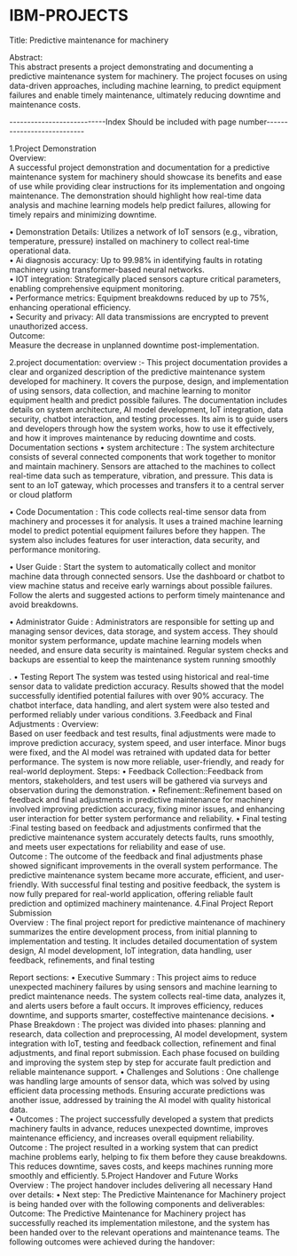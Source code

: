 # IBM-PROJECTS
Title: Predictive maintenance for machinery 
 
Abstract:  
      This abstract presents a project demonstrating and documenting a predictive maintenance system for machinery. The project focuses on using data-driven approaches, including machine learning, to predict equipment failures and enable timely maintenance, ultimately reducing downtime and maintenance costs.   
  
---------------------------Index Should be included with page number---------------------------  
  
1.Project Demonstration  
    Overview:  
A successful project demonstration and documentation for a predictive maintenance system for machinery should showcase its benefits and ease of use while providing clear instructions for its implementation and ongoing maintenance. The demonstration should highlight how real-time data analysis and machine learning models help predict failures, allowing for timely repairs and minimizing downtime. 
   
•	Demonstration Details: Utilizes a network of IoT sensors (e.g., vibration, temperature, pressure) installed on machinery to collect real-time operational data.     
•	Ai diagnosis accuracy: Up to 99.98% in identifying faults in rotating machinery using transformer-based neural networks.   
•	IOT integration:  Strategically placed sensors capture critical parameters, enabling comprehensive equipment monitoring.    
•	Performance metrics: Equipment breakdowns reduced by up to 75%, enhancing operational efficiency.  
•	Security and privacy: All data transmissions are encrypted to prevent unauthorized access.  
Outcome:  
Measure the decrease in unplanned downtime post-implementation.  
  
 
2.project documentation: 
overview :- 
This project documentation provides a clear and organized description of the predictive maintenance system developed for machinery. It covers the purpose, design, and implementation of using sensors, data collection, and machine learning to monitor equipment health and predict possible failures. The documentation includes details on system architecture, AI model development, IoT integration, data security, chatbot interaction, and testing processes. Its aim is to guide users and developers through how the system works, how to use it effectively, and how it improves maintenance by reducing downtime and costs. 
 Documentation sections 
•	system architecture : The system architecture consists of several connected components that work together to monitor and maintain machinery. Sensors are attached to the machines to collect real-time data such as temperature, vibration, and pressure. This data is sent to an IoT gateway, which processes and transfers it to a central server or cloud platform 
 
•	Code Documentation : This code collects real-time sensor data from machinery and processes it for analysis. It uses a trained machine learning model to predict potential equipment failures before they happen. The system also includes features for user interaction, data security, and performance monitoring. 
 
 
•	User Guide : Start the system to automatically collect and monitor machine data through connected sensors. Use the dashboard or chatbot to view machine status and receive early warnings about possible failures. Follow the alerts and suggested actions to perform timely maintenance and avoid breakdowns. 
 
•	Administrator Guide : Administrators are responsible for setting up and managing sensor devices, data storage, and system access. They should monitor system performance, update machine learning models when needed, and ensure data security is maintained. Regular system checks and backups are essential to keep the maintenance system running smoothly 
 
. 
•	Testing Report The system was tested using historical and real-time sensor data to validate prediction accuracy. Results showed that the model successfully identified potential failures with over 90% accuracy. The chatbot interface, data handling, and alert system were also tested and performed reliably under various conditions. 
3.Feedback and Final Adjustments : 
Overview:  
Based on user feedback and test results, final adjustments were made to improve prediction accuracy, system speed, and user interface. Minor bugs were fixed, and the AI model was retrained with updated data for better performance. The system is now more reliable, user-friendly, and ready for real-world deployment. 
Steps: 
•	Feedback Collection::Feedback from mentors, stakeholders, and test users will be gathered      via surveys and observation during the demonstration. 
•	Refinement::Refinement based on feedback and final adjustments in predictive maintenance for machinery involved improving prediction accuracy, fixing minor issues, and enhancing user interaction for better system performance and reliability. 
•	Final testing :Final testing based on feedback and adjustments confirmed that the predictive maintenance system accurately detects faults, runs smoothly, and meets user expectations for reliability and ease of use.  
Outcome : 
The outcome of the feedback and final adjustments phase showed significant improvements in the overall system performance. The predictive maintenance system became more accurate, efficient, and user-friendly. With successful final testing and positive feedback, the system is now fully prepared for real-world application, offering reliable fault prediction and optimized machinery maintenance. 
4.Final Project Report Submission  
Overview : 
The final project report for predictive maintenance of machinery summarizes the entire development process, from initial planning to implementation and testing. It includes detailed documentation of system design, AI model development, IoT integration, data handling, user feedback, refinements, and final testing 
 
Report sections: 
•	Executive Summary : This project aims to reduce unexpected machinery failures by using sensors and machine learning to predict maintenance needs. The system collects real-time data, analyzes it, and alerts users before a fault occurs. It improves efficiency, reduces downtime, and supports smarter, costeffective maintenance decisions. 
•	Phase Breakdown : The project was divided into phases: planning and research, data collection and preprocessing, AI model development, system integration with IoT, testing and feedback collection, refinement and final adjustments, and final report submission. Each phase focused on building and improving the system step by step for accurate fault prediction and reliable maintenance support. 
•	Challenges and Solutions : One challenge was handling large amounts of sensor data, which was solved by using efficient data processing methods. Ensuring accurate predictions was another issue, addressed by training the AI model with quality historical data.  
•	Outcomes : The project successfully developed a system that predicts machinery faults in advance, reduces unexpected downtime, improves maintenance efficiency, and increases overall equipment reliability. 
Outcome : 
The project resulted in a working system that can predict machine problems early, helping to fix them before they cause breakdowns. This reduces downtime, saves costs, and keeps machines running more smoothly and efficiently. 
5.Project Handover and Future Works  
Overview : 
The project handover includes delivering all necessary 
Hand over details: 
•	Next step: The Predictive Maintenance for Machinery project is being handed over with the following components and deliverables: 
Outcome: 
The Predictive Maintenance for Machinery project has successfully reached its implementation milestone, and the system has been handed over to the relevant operations and maintenance teams. The following outcomes were achieved during the handover: 
